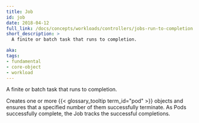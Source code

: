 ```yaml
---
title: Job
id: job
date: 2018-04-12
full_link: /docs/concepts/workloads/controllers/jobs-run-to-completion
short_description: >
  A finite or batch task that runs to completion.

aka:
tags:
- fundamental
- core-object
- workload
---
```

 A finite or batch task that runs to completion.

<!--more-->

Creates one or more {{< glossary_tooltip term_id="pod" >}} objects and ensures that a specified number of them successfully terminate. As Pods successfully complete, the Job tracks the successful completions.